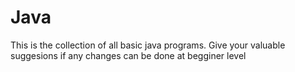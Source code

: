 # Java
This is the collection of all basic java programs. 
Give your valuable suggesions if any changes can be done at begginer level
